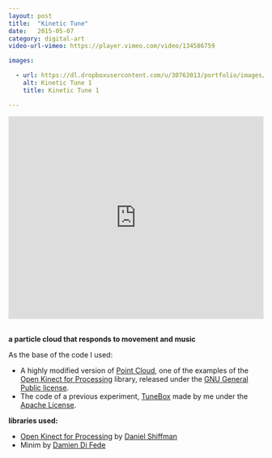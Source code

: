 ```yaml
---
layout: post
title:  "Kinetic Tune"
date:   2015-05-07
category: digital-art
video-url-vimeo: https://player.vimeo.com/video/134586759

images:

  - url: https://dl.dropboxusercontent.com/u/30763013/portfolio/images/digital%20art/KineticTune/screenshot-1.png
    alt: Kinetic Tune 1
    title: Kinetic Tune 1

---
```


<div class="container">
	<iframe class="margin-0-auto" src="https://player.vimeo.com/video/134586759" width="100%" height="400" frameborder="0" webkitallowfullscreen mozallowfullscreen allowfullscreen></iframe>
	<br>
	<br>
	<p class="text-center">
		<strong>a particle cloud that responds to movement and music</strong>
	</p>
	<p>
	As the base of the code I used:
		<ul>
			<li>A highly modified version of <a href="https://github.com/shiffman/OpenKinect-for-Processing/blob/6488ac4008d6a0234c93ccd5243e4de1427558cb/build_openKinect2/openKinectv2/src/examples/PointCloud.java">Point Cloud</a>, one of the examples of the <a href="http://shiffman.net/p5/kinect/">Open Kinect for Processing</a> library, released under the <a href="http://www.gnu.org/licenses/gpl-3.0.en.html">GNU General Public license</a>.</li>
			<li>
				The code of a previous experiment, <a href="https://github.com/alejandrogarciasalas/TuneBox">TuneBox</a> made by me under the <a href="http://www.apache.org/licenses/LICENSE-2.0">Apache License</a>.
			</li>
		</ul>
		<strong>
			libraries used:	
		</strong>
		<ul>
			<li><a href="http://shiffman.net/p5/kinect/">Open Kinect for Processing</a> by <a href="http://shiffman.net/p5/kinect/">Daniel Shiffman</a></li>
			<li>Minim by <a href="http://code.compartmental.net/about/">Damien Di Fede</a></li>
		</ul>
	</p>
</div>	
